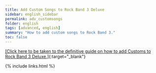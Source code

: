 ```yaml
---
title: Add Custom Songs to Rock Band 3 Deluxe
sidebar: english_sidebar
permalink: adv_customsongs
folder: english
tags: [advanced, english]
summary: "How to add custom songs to Rock Band 3."
toc: false
---
```


[[Click here to be taken to the definitive guide on how to add Customs to Rock Band 3 Deluxe.]](https://docs.google.com/document/d/1YwGNT1oPUgfek-p3sLCZv4b-PsO8Yv9eobx5fV6W2vQ/){:target="_blank"}

{% include links.html %}